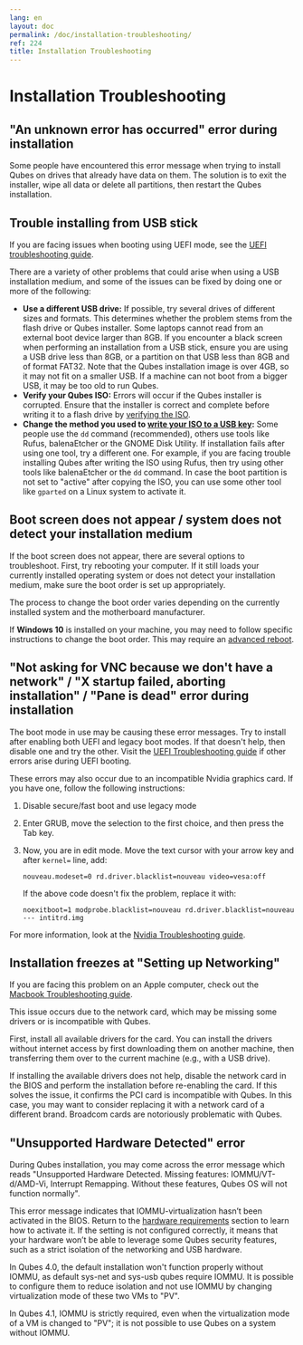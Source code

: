 ```yaml
---
lang: en
layout: doc
permalink: /doc/installation-troubleshooting/
ref: 224
title: Installation Troubleshooting
---
```


# Installation Troubleshooting 

## "An unknown error has occurred" error during installation 

Some people have encountered this error message when trying to install Qubes on drives that already have data on them. 
The solution is to exit the installer, wipe all data or delete all partitions, then restart the Qubes installation. 

## Trouble installing from USB stick 

If you are facing issues when booting using UEFI mode, see the [UEFI troubleshooting guide](/doc/uefi-troubleshooting/). 

There are a variety of other problems that could arise when using a USB installation medium, and some of the issues can be fixed by doing one or more of the following:

* **Use a different USB drive:** 
If possible, try several drives of different sizes and formats. 
This determines whether the problem stems from the flash drive or Qubes installer.
Some laptops cannot read from an external boot device larger than 8GB. 
If you encounter a black screen when performing an installation from a USB stick, ensure you are using a USB drive less than 8GB, or a partition on that USB less than 8GB and of format FAT32.
Note that the Qubes installation image is over 4GB, so it may not fit on a smaller USB. 
If a machine can not boot from a bigger USB, it may be too old to run Qubes. 
* **Verify your Qubes ISO:** 
Errors will occur if the Qubes installer is corrupted. 
Ensure that the installer is correct and complete before writing it to a flash drive by [verifying the ISO](/security/verifying-signatures/#how-to-verify-qubes-iso-signatures). 
* **Change the method you used to [write your ISO to a USB key](/doc/installation-guide/#copying-the-iso-onto-the-installation-medium):** 
Some people use the ``dd`` command (recommended), others use tools like Rufus, balenaEtcher or the GNOME Disk Utility. 
If installation fails after using one tool, try a different one. 
For example, if you are facing trouble installing Qubes after writing the ISO using Rufus, then try using other tools like balenaEtcher or the ``dd`` command. 
In case the boot partition is not set to "active" after copying the ISO, you can use some other tool like `gparted` on a Linux system to activate it. 

## Boot screen does not appear / system does not detect your installation medium 

If the boot screen does not appear, there are several options to troubleshoot.
First, try rebooting your computer. 
If it still loads your currently installed operating system or does not detect your installation medium, make sure the boot order is set up appropriately. 

The process to change the boot order varies depending on the currently installed system and the motherboard manufacturer. 

If **Windows 10** is installed on your machine, you may need to follow specific instructions to change the boot order. 
This may require an [advanced reboot](https://support.microsoft.com/en-us/help/4026206/windows-10-find-safe-mode-and-other-startup-settings).

## "Not asking for VNC because we don't have a network" / "X startup failed, aborting installation" / "Pane is dead" error during installation 

The boot mode in use may be causing these error messages. 
Try to install after enabling both UEFI and legacy boot modes. 
If that doesn't help, then disable one and try the other. 
Visit the [UEFI Troubleshooting guide](/doc/uefi-troubleshooting/) if other errors arise during UEFI booting. 

These errors may also occur due to an incompatible Nvidia graphics card. If you have one, follow the following instructions:
1. Disable secure/fast boot and use legacy mode
2. Enter GRUB, move the selection to the first choice, and then press the Tab key. 
3. Now, you are in edit mode. Move the text cursor with your arrow key and after ``kernel=`` line, add:

    ```
    nouveau.modeset=0 rd.driver.blacklist=nouveau video=vesa:off
    ```

    If the above code doesn't fix the problem, replace it with:

    ```   
    noexitboot=1 modprobe.blacklist=nouveau rd.driver.blacklist=nouveau --- intitrd.img
    ```

For more information, look at the [Nvidia Troubleshooting guide](https://github.com/Qubes-Community/Contents/blob/master/docs/troubleshooting/nvidia-troubleshooting.md#disabling-nouveau).

## Installation freezes at "Setting up Networking" 
 
If you are facing this problem on an Apple computer, check out the [Macbook Troubleshooting guide](https://github.com/Qubes-Community/Contents/blob/master/docs/troubleshooting/macbook-troubleshooting.md).

This issue occurs due to the network card, which may be missing some drivers or is incompatible with Qubes. 

First, install all available drivers for the card. 
You can install the drivers without internet access by first downloading them on another machine, then transferring them over to the current machine (e.g., with a USB drive). 

If installing the available drivers does not help, disable the network card in the BIOS and perform the installation before re-enabling the card. 
If this solves the issue, it confirms the PCI card is incompatible with Qubes. 
In this case, you may want to consider replacing it with a network card of a different brand. 
Broadcom cards are notoriously problematic with Qubes.


## "Unsupported Hardware Detected" error ##

During Qubes installation, you may come across the error message which reads "Unsupported Hardware Detected. 
Missing features: IOMMU/VT-d/AMD-Vi, Interrupt Remapping. Without these features, Qubes OS will not function normally". 

This error message indicates that IOMMU-virtualization hasn’t been activated in the BIOS. 
Return to the [hardware requirements][hardware-reqs] section to learn how to activate it. 
If the setting is not configured correctly, it means that your hardware won’t be able to leverage some Qubes security features, such as a strict isolation of the networking and USB hardware.

In Qubes 4.0, the default installation won't function properly without IOMMU, as default sys-net and sys-usb qubes require IOMMU. It is possible to configure them to reduce isolation and not use IOMMU by changing virtualization mode of these two VMs to "PV".

In Qubes 4.1, IOMMU is strictly required, even when the virtualization mode of a VM is changed to "PV"; it is not possible to use Qubes on a system without IOMMU.

[hardware-reqs]: /doc/installation-guide/#hardware-requirements
